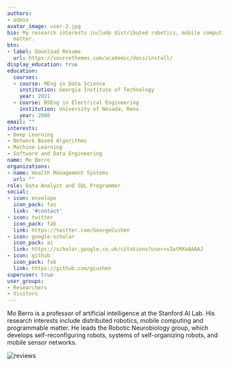```yaml
---
authors:
- admin
avatar_image: user-2.jpg
bio: My research interests include distributed robotics, mobile computing and programmable
  matter.
btn:
- label: Download Resume
  url: https://sourcethemes.com/academic/docs/install/
display_education: true
education:
  courses:
  - course: MEng in Data Science
    institution: Georgia Institute of Technology
    year: 2021
  - course: BSEng in Electrical Engineering
    institution: University of Nevada, Reno
    year: 2008
email: ""
interests:
- Deep Learning
- Network Based Algorithms
- Machine Learning 
- Software and Data Engineering
name: Mo Berro
organizations:
- name: Health Management Systems
  url: ""
role: Data Analyst and SQL Programmer
social:
- icon: envelope
  icon_pack: fas
  link: '#contact'
- icon: twitter
  icon_pack: fab
  link: https://twitter.com/GeorgeCushen
- icon: google-scholar
  icon_pack: ai
  link: https://scholar.google.co.uk/citations?user=sIwtMXoAAAAJ
- icon: github
  icon_pack: fab
  link: https://github.com/gcushen
superuser: true
user_groups:
- Researchers
- Visitors
---
```


Mo Berro is a professor of artificial intelligence at the Stanford AI Lab. His research interests include distributed robotics, mobile computing and programmable matter. He leads the Robotic Neurobiology group, which develops self-reconfiguring robots, systems of self-organizing robots, and mobile sensor networks.

![reviews](../../img/certifacates.jpg)


